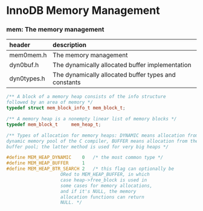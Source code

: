 # InnoDB Memory Management

###  mem: The memory management

|header|description|
|:---|:---|
| mem0mem.h | The memory management |
| dyn0buf.h | The dynamically allocated buffer implementation |
| dyn0types.h | The dynamically allocated buffer types and constants|


``` CPP
/** A block of a memory heap consists of the info structure
followed by an area of memory */
typedef struct mem_block_info_t	mem_block_t;

/** A memory heap is a nonempty linear list of memory blocks */
typedef mem_block_t		mem_heap_t;

/** Types of allocation for memory heaps: DYNAMIC means allocation from the
dynamic memory pool of the C compiler, BUFFER means allocation from the
buffer pool; the latter method is used for very big heaps */

#define MEM_HEAP_DYNAMIC	0	/* the most common type */
#define MEM_HEAP_BUFFER		1
#define MEM_HEAP_BTR_SEARCH	2	/* this flag can optionally be
					ORed to MEM_HEAP_BUFFER, in which
					case heap->free_block is used in
					some cases for memory allocations,
					and if it's NULL, the memory
					allocation functions can return
					NULL. */
```
